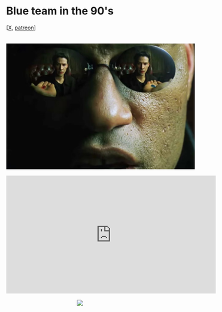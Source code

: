 # Blue team in the 90's

<div class="container">
[<a href="https://x.com/lcordier_x" target="_blank">X</a>,
<a href="https://www.patreon.com/louiscordier" target="_blank">patreon</a>]
</div>
<br/>

<br/>

<img src="./media/red_blue_pill.jpg" style="display: block; margin: 0 auto;" >

<br/>

<iframe width="560" height="315" style="display: block; margin: 0 auto;" src="https://www.youtube.com/embed/dbZ0OM1xytA?si=-MHhHFHXL_9IcIHo" title="YouTube video player" frameborder="0" allow="accelerometer; autoplay; clipboard-write; encrypted-media; gyroscope; picture-in-picture; web-share" referrerpolicy="strict-origin-when-cross-origin" allowfullscreen></iframe>

<br/>

<img src="https://louiscordier.com/fin.jpg?blog=20250201" style="width: 25%; display: block; margin: 0 auto;">
